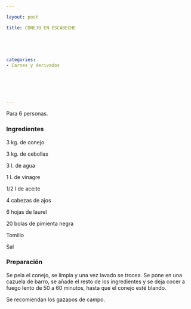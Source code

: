 ```yaml
---

layout: post

title: CONEJO EN ESCABECHE





categories:
- Carnes y derivados






---
```


Para 6 personas.

<h3>Ingredientes</h3>

3 kg. de conejo

3 kg. de cebollas

3 l. de agua

1 l. de vinagre

1/2 l de aceite

4 cabezas de ajos

6 hojas de laurel

20 bolas de pimienta negra

Tomillo

Sal

<h3>Preparación</h3>

Se pela el conejo, se limpia y una vez lavado se trocea. Se pone en una cazuela de barro, se añade el resto de los ingredientes y se deja cocer a fuego lento de 50 a 60 minutos, hasta que el conejo esté blando.

Se recomiendan los gazapos de campo.